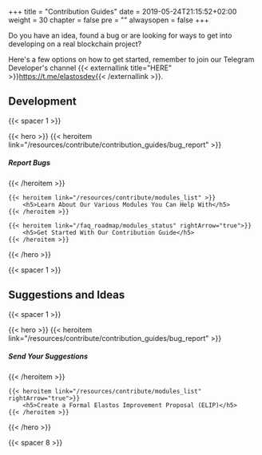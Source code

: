 +++
title = "Contribution Guides"
date = 2019-05-24T21:15:52+02:00
weight = 30
chapter = false
pre = ""
alwaysopen = false
+++

Do you have an idea, found a bug or are looking for ways to get into developing on a real blockchain project? 

Here's a few options on how to get started, remember to join our Telegram Developer's channel {{< externallink title="HERE" >}}https://t.me/elastosdev{{< /externallink >}}.

## Development

{{< spacer 1 >}}

{{< hero >}}
    {{< heroitem link="/resources/contribute/contribution_guides/bug_report" >}}
        <h5>Report Bugs</h5>
    {{< /heroitem >}}
    
    {{< heroitem link="/resources/contribute/modules_list" >}}
        <h5>Learn About Our Various Modules You Can Help With</h5>
    {{< /heroitem >}}
    
    {{< heroitem link="/faq_roadmap/modules_status" rightArrow="true">}}
        <h5>Get Started With Our Contribution Guide</h5>
    {{< /heroitem >}}
{{< /hero >}}

{{< spacer 1 >}}

## Suggestions and Ideas

{{< spacer 1 >}}

{{< hero >}}
    {{< heroitem link="/resources/contribute/contribution_guides/bug_report" >}}
        <h5>Send Your Suggestions</h5>
    {{< /heroitem >}}
    
    {{< heroitem link="/resources/contribute/modules_list" rightArrow="true">}}
        <h5>Create a Formal Elastos Improvement Proposal (ELIP)</h5>
    {{< /heroitem >}}
    
{{< /hero >}}

{{< spacer 8 >}}
